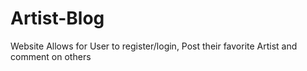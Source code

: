 # Artist-Blog
Website Allows for User to register/login, Post their favorite Artist and comment on others
